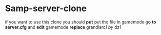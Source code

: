 # Samp-server-clone

if you want to use this clone you should
**put** put the file in gamemode
 go 
**to server.cfg**
and **edit** gamemode         **replace** grandlarc1  *by*   dz1
